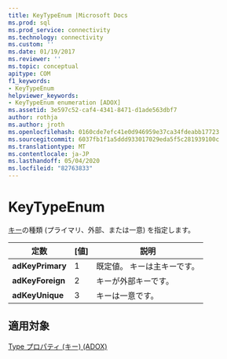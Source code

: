 ```yaml
---
title: KeyTypeEnum |Microsoft Docs
ms.prod: sql
ms.prod_service: connectivity
ms.technology: connectivity
ms.custom: ''
ms.date: 01/19/2017
ms.reviewer: ''
ms.topic: conceptual
apitype: COM
f1_keywords:
- KeyTypeEnum
helpviewer_keywords:
- KeyTypeEnum enumeration [ADOX]
ms.assetid: 3e597c52-caf4-4341-8471-d1ade563dbf7
author: rothja
ms.author: jroth
ms.openlocfilehash: 0160cde7efc41e0d946959e37ca34fdeabb17723
ms.sourcegitcommit: 6037fb1f1a5ddd933017029eda5f5c281939100c
ms.translationtype: MT
ms.contentlocale: ja-JP
ms.lasthandoff: 05/04/2020
ms.locfileid: "82763833"
---
```

# <a name="keytypeenum"></a>KeyTypeEnum
[キー](../../../ado/reference/adox-api/key-object-adox.md)の種類 (プライマリ、外部、または一意) を指定します。  
  
|定数|[値]|説明|  
|--------------|-----------|-----------------|  
|**adKeyPrimary**|1|既定値。 キーは主キーです。|  
|**adKeyForeign**|2|キーが外部キーです。|  
|**adKeyUnique**|3|キーは一意です。|  
  
## <a name="applies-to"></a>適用対象  
 [Type プロパティ (キー) (ADOX)](../../../ado/reference/adox-api/type-property-key-adox.md)
